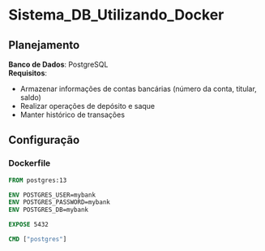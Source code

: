 # Sistema_DB_Utilizando_Docker

## Planejamento

**Banco de Dados**: PostgreSQL  
**Requisitos**:
- Armazenar informações de contas bancárias (número da conta, titular, saldo)
- Realizar operações de depósito e saque
- Manter histórico de transações

## Configuração

### Dockerfile

```dockerfile
FROM postgres:13

ENV POSTGRES_USER=mybank
ENV POSTGRES_PASSWORD=mybank
ENV POSTGRES_DB=mybank

EXPOSE 5432

CMD ["postgres"]
